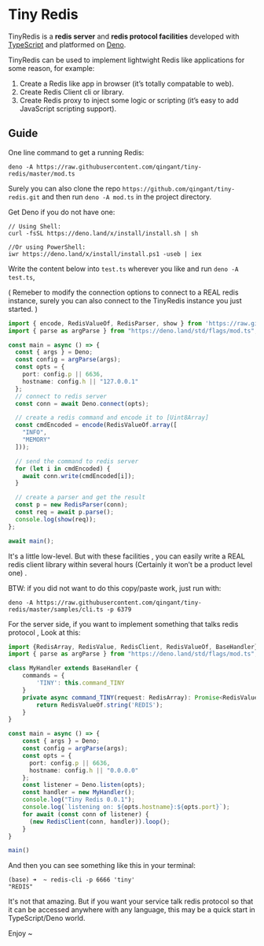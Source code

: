 # Tiny Redis

TinyRedis is a **redis server** and **redis protocol facilities** developed with [TypeScript](https://www.typescriptlang.org) and platformed on [Deno](https://deno.land/). 

TinyRedis can be used to implement lightwight Redis like applications for some reason, for example:

1. Create a Redis like app in browser (it’s totally compatable to web).
2. Create Redis Client cli or library.
3. Create Redis proxy to inject some logic or scripting (it’s easy to add JavaScript scripting support).

## Guide

One line command to get a running Redis:

```shell
deno -A https://raw.githubusercontent.com/qingant/tiny-redis/master/mod.ts
```

Surely you can also clone the repo `https://github.com/qingant/tiny-redis.git` and then run `deno -A mod.ts` in the project directory.

Get Deno if you do not have one:

```shell
// Using Shell:
curl -fsSL https://deno.land/x/install/install.sh | sh

//Or using PowerShell:
iwr https://deno.land/x/install/install.ps1 -useb | iex
```

Write the content below into `test.ts` wherever you like and run `deno -A test.ts`,

( Remeber to modify the connection options to connect to a REAL redis instance, surely you can also connect to the TinyRedis instance you just started. )

```typescript
import { encode, RedisValueOf, RedisParser, show } from 'https://raw.githubusercontent.com/qingant/tiny-redis/master/mod.ts';
import { parse as argParse } from "https://deno.land/std/flags/mod.ts";

const main = async () => {
  const { args } = Deno;
  const config = argParse(args);
  const opts = {
    port: config.p || 6636,
    hostname: config.h || "127.0.0.1"
  };
  // connect to redis server
  const conn = await Deno.connect(opts);

  // create a redis command and encode it to [Uint8Array]
  const cmdEncoded = encode(RedisValueOf.array([
    "INFO",
    "MEMORY"
  ]));

  // send the command to redis server
  for (let i in cmdEncoded) {
    await conn.write(cmdEncoded[i]);
  }

  // create a parser and get the result
  const p = new RedisParser(conn);
  const req = await p.parse();
  console.log(show(req));
};

await main();
```

It's a little low-level. But with these facilities , you can easily write a REAL redis client library within several hours (Certainly it won’t be a product level one) .

BTW: if you did not want to do this copy/paste work, just run with:

```shell
deno -A https://raw.githubusercontent.com/qingant/tiny-redis/master/samples/cli.ts -p 6379
```

For the server side, if you want to implement something that talks redis protocol , Look at this:

```typescript
import {RedisArray, RedisValue, RedisClient, RedisValueOf, BaseHandler} from 'https://raw.githubusercontent.com/qingant/tiny-redis/master/mod.ts';
import { parse as argParse } from "https://deno.land/std/flags/mod.ts";

class MyHandler extends BaseHandler {
    commands = {
        'TINY': this.command_TINY
    }
    private async command_TINY(request: RedisArray): Promise<RedisValue> {
        return RedisValueOf.string('REDIS');
    }
}

const main = async () => {
    const { args } = Deno;
    const config = argParse(args);
    const opts = {
      port: config.p || 6636,
      hostname: config.h || "0.0.0.0"
    };
    const listener = Deno.listen(opts);
    const handler = new MyHandler();
    console.log("Tiny Redis 0.0.1");
    console.log(`listening on: ${opts.hostname}:${opts.port}`);
    for await (const conn of listener) {
      (new RedisClient(conn, handler)).loop();
    }
}

main()
```

And then you can see something like this in your terminal:

```
(base) ➜  ~ redis-cli -p 6666 'tiny'
"REDIS"
```

It's not that amazing. But if you want your service talk redis protocol so that it can be accessed anywhere with any language, this may be a quick start in TypeScript/Deno world.

Enjoy ~

